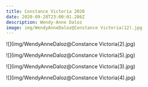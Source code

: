 ```yaml
---
title: Constance Victoria 2020
date: 2020-09-28T23:00:01.286Z
description: Wendy-Anne Daloz
image: img/WendyAnneDaloz@Constance Victoria(12).jpg
---
```

![](img/WendyAnneDaloz@Constance Victoria(2).jpg)

![](img/WendyAnneDaloz@Constance Victoria(5).jpg)

![](img/WendyAnneDaloz@Constance Victoria(3).jpg)

![](img/WendyAnneDaloz@Constance Victoria(4).jpg)
